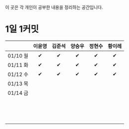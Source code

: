 이 곳은 각 개인이 공부한 내용을 정리하는 공간입니다.



# 1일 1커밋



|          | 이윤영 | 김준석 | 양승우 | 정현수 | 황이레 |
| :------: | :----: | :----: | :----: | :----: | :----: |
| 01/10 월 |   ✔    |   ✔    |   ✔    |   ✔    |   ✔    |
| 01/11 화 |   ✔    |   ✔    |   ✔    |   ✔    |   ✔    |
| 01/12 수 |   ✔    |   ✔    |   ✔    |   ✔    |   ✔    |
| 01/13 목 |        |        |        |        |        |
| 01/14 금 |        |        |        |        |        |
|          |        |        |        |        |        |
|          |        |        |        |        |        |
|          |        |        |        |        |        |
|          |        |        |        |        |        |
|          |        |        |        |        |        |
|          |        |        |        |        |        |
|          |        |        |        |        |        |
|          |        |        |        |        |        |
|          |        |        |        |        |        |
|          |        |        |        |        |        |
|          |        |        |        |        |        |
|          |        |        |        |        |        |
|          |        |        |        |        |        |
|          |        |        |        |        |        |



